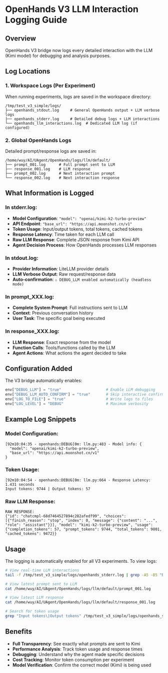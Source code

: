 # OpenHands V3 LLM Interaction Logging Guide

## Overview
OpenHands V3 bridge now logs every detailed interaction with the LLM (Kimi model) for debugging and analysis purposes.

## Log Locations

### 1. Workspace Logs (Per Experiment)
When running experiments, logs are saved in the workspace directory:
```
/tmp/test_v3_simple/logs/
├── openhands_stdout.log     # General OpenHands output + LLM verbose logs
├── openhands_stderr.log     # Detailed debug logs + LLM interactions
└── openhands_llm_interactions.log  # Dedicated LLM log (if configured)
```

### 2. Global OpenHands Logs
Detailed prompt/response logs are saved in:
```
/home/wuy/AI/UAgent/OpenHands/logs/llm/default/
├── prompt_001.log      # Full prompt sent to LLM
├── response_001.log    # LLM response
├── prompt_002.log      # Next interaction prompt
└── response_002.log    # Next interaction response
```

## What Information is Logged

### In stderr.log:
- **Model Configuration**: `"model": "openai/kimi-k2-turbo-preview"`
- **API Endpoint**: `"base_url": "https://api.moonshot.cn/v1"`
- **Token Usage**: Input/output tokens, total tokens, cached tokens
- **Response Latency**: Time taken for each LLM call
- **Raw LLM Response**: Complete JSON response from Kimi API
- **Agent Decision Process**: How OpenHands processes LLM responses

### In stdout.log:
- **Provider Information**: LiteLLM provider details
- **LLM Verbose Output**: Raw request/response data
- **Auto-confirmation**: `⚠️ DEBUG_LLM enabled automatically (headless mode)`

### In prompt_XXX.log:
- **Complete System Prompt**: Full instructions sent to LLM
- **Context**: Previous conversation history
- **User Task**: The specific goal being executed

### In response_XXX.log:
- **LLM Response**: Exact response from the model
- **Function Calls**: Tools/functions called by the LLM
- **Agent Actions**: What actions the agent decided to take

## Configuration Added

The V3 bridge automatically enables:
```python
env["DEBUG_LLM"] = "true"                    # Enable LLM debugging
env["DEBUG_LLM_AUTO_CONFIRM"] = "true"       # Skip interactive confirmation
env["LOG_TO_FILE"] = "true"                  # Write logs to files
env["LOG_LEVEL"] = "DEBUG"                   # Maximum verbosity
```

## Example Log Snippets

### Model Configuration:
```
[92m10:04:35 - openhands:DEBUG[0m: llm.py:483 - Model info: {
  "model": "openai/kimi-k2-turbo-preview",
  "base_url": "https://api.moonshot.cn/v1"
}
```

### Token Usage:
```
[92m10:04:54 - openhands:DEBUG[0m: llm.py:664 - Response Latency: 1.431 seconds
Input tokens: 9744 | Output tokens: 57
```

### Raw LLM Response:
```
RAW RESPONSE:
{"id": "chatcmpl-68d7464527894c282afedf99", "choices": [{"finish_reason": "stop", "index": 0, "message": {"content": "...", "role": "assistant"}}], "model": "kimi-k2-turbo-preview", "usage": {"completion_tokens": 57, "prompt_tokens": 9744, "total_tokens": 9801, "cached_tokens": 9472}}
```

## Usage

The logging is automatically enabled for all V3 experiments. To view logs:

```bash
# View real-time LLM interactions
tail -f /tmp/test_v3_simple/logs/openhands_stderr.log | grep -A5 -B5 "RAW RESPONSE\|kimi-k2-turbo"

# View latest prompt sent to LLM
cat /home/wuy/AI/UAgent/OpenHands/logs/llm/default/prompt_001.log

# View latest LLM response
cat /home/wuy/AI/UAgent/OpenHands/logs/llm/default/response_001.log

# Search for token usage
grep "Input tokens\|Output tokens" /tmp/test_v3_simple/logs/openhands_stderr.log
```

## Benefits

- **Full Transparency**: See exactly what prompts are sent to Kimi
- **Performance Analysis**: Track token usage and response times
- **Debugging**: Understand why the agent made specific decisions
- **Cost Tracking**: Monitor token consumption per experiment
- **Model Verification**: Confirm the correct model (Kimi) is being used